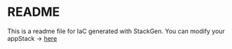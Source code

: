 # README
This is a readme file for IaC generated with StackGen.
You can modify your appStack -> [here](http://main.dev.stackgen.com/appstacks/e296fe1e-57e2-49f9-a7d0-458c8f8e9680)
